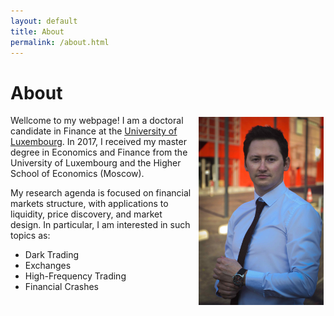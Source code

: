 ```yaml
---
layout: default
title: About
permalink: /about.html
---
```


# About

<img align="right" src="docs/about-img.jpg" width="200" style="float: right; margin: 3px 3px 3px 12px;">

Wellcome to my webpage! I am a doctoral candidate in Finance at the [University of Luxembourg](https://wwwen.uni.lu "Uni.lu Homepage"). In 2017, I received my master degree in Economics and Finance from the University of Luxembourg and the Higher School of Economics (Moscow).

My research agenda is focused on financial markets structure, with applications to liquidity, price discovery, and market design. In particular, I am interested in such topics as:

- Dark Trading
- Exchanges
- High-Frequency Trading
- Financial Crashes
